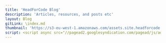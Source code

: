 ```yaml
---
title: 'HeadForCode Blog'
description: 'Articles, resources, and posts etc'
layout: Blog
gitLink: \index.md
thumbnail: 'https://s3-eu-west-1.amazonaws.com/assets.site.headforcode.com/icons/js.png'
script: <script async src="//pagead2.googlesyndication.com/pagead/js/adsbygoogle.js"></script>
---
```

